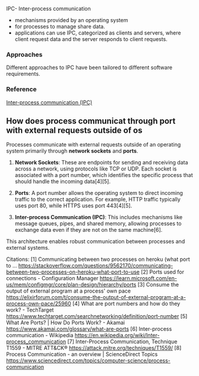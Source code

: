 IPC- Inter-process communication
- mechanisms provided by an operating system 
- for processes to manage share data.
- applications can use IPC, categorized as clients and servers, where client request data and the server responds to client requests.
### Approaches
Different approaches to IPC have been tailored to different software requirements.

### Reference
[Inter-process communication (IPC)](https://en.wikipedia.org/wiki/Inter-process_communication)

## How does process communicat through port with external requests outside of os

Processes communicate with external requests outside of an operating system primarily through **network sockets** and **ports**. 

1. **Network Sockets**: These are endpoints for sending and receiving data across a network, using protocols like TCP or UDP. Each socket is associated with a port number, which identifies the specific process that should handle the incoming data[4][5].

2. **Ports**: A port number allows the operating system to direct incoming traffic to the correct application. For example, HTTP traffic typically uses port 80, while HTTPS uses port 443[4][5]. 

3. **Inter-process Communication (IPC)**: This includes mechanisms like message queues, pipes, and shared memory, allowing processes to exchange data even if they are not on the same machine[6]. 

This architecture enables robust communication between processes and external systems.

Citations:
[1] Communicating between two processes on heroku (what port to ... https://stackoverflow.com/questions/9562170/communicating-between-two-processes-on-heroku-what-port-to-use
[2] Ports used for connections - Configuration Manager https://learn.microsoft.com/en-us/mem/configmgr/core/plan-design/hierarchy/ports
[3] Consume the output of external program at a process' own pace https://elixirforum.com/t/consume-the-output-of-external-program-at-a-process-own-pace/25960
[4] What are port numbers and how do they work? - TechTarget https://www.techtarget.com/searchnetworking/definition/port-number
[5] What Are Ports? | How Do Ports Work? - Akamai https://www.akamai.com/glossary/what-are-ports
[6] Inter-process communication - Wikipedia https://en.wikipedia.org/wiki/Inter-process_communication
[7] Inter-Process Communication, Technique T1559 - MITRE ATT&CK® https://attack.mitre.org/techniques/T1559/
[8] Process Communication - an overview | ScienceDirect Topics https://www.sciencedirect.com/topics/computer-science/process-communication
